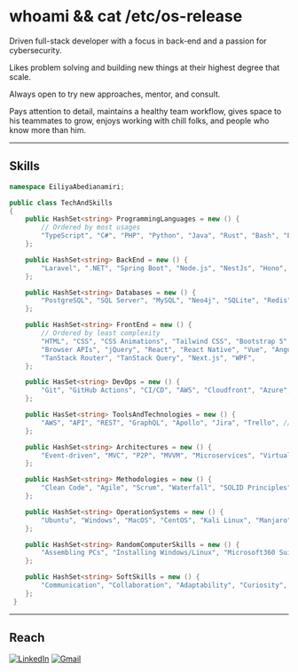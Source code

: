 
<h1>whoami && cat /etc/os-release</h1>

Driven full-stack developer with a focus in back-end and a passion for cybersecurity.

<!-- <img src="assets/peepoBlushGlizzy.webp" height="25"> -->

Likes problem solving and building new things at their highest degree that scale. 

Always open to try new approaches, mentor, and consult. 

<!-- <img src="assets/blushHug.webp" height="36"> -->

Pays attention to detail, maintains a healthy team workflow, gives space to his teammates to grow, enjoys working with chill folks, and people who know more than him.

---

## Skills

```c#
namespace EiliyaAbedianamiri;

public class TechAndSkills
{
    public HashSet<string> ProgrammingLanguages = new () {
        // Ordered by most usages
        "TypeScript", "C#", "PHP", "Python", "Java", "Rust", "Bash", "Elixir", "C", "C++"
    };

    public HashSet<string> BackEnd = new () {
        "Laravel", ".NET", "Spring Boot", "Node.js", "NestJs", "Hono", "Express.js", "Flask", "Phoenix",
    };

    public HashSet<string> Databases = new () {
        "PostgreSQL", "SQL Server", "MySQL", "Neo4j", "SQLite", "Redis", "MongoDB", "Cassandra" // etc.
    };

    public HashSet<string> FrontEnd = new () {
        // Ordered by least complexity
        "HTML", "CSS", "CSS Animations", "Tailwind CSS", "Bootstrap 5"
        "Browser APIs", "jQuery", "React", "React Native", "Vue", "Angular",
        "TanStack Router", "TanStack Query", "Next.js", "WPF",
    };

    public HasSet<string> DevOps = new () {
        "Git", "GitHub Actions", "CI/CD", "AWS", "Cloudfront", "Azure", "IaC frameworks", "SST", "Terraform", "cPanel", // etc.
    };

    public HasSet<string> ToolsAndTechnologies = new () {
        "AWS", "API", "REST", "GraphQL", "Apollo", "Jira", "Trello", // etc.
    };

    public HashSet<string> Architectures = new () {
        "Event-driven", "MVC", "P2P", "MVVM", "Microservices", "Virtual Machines", "Docker", "Kubernetes", "VPS" // etc.
    };

    public HashSet<string> Methodologies = new () {
        "Clean Code", "Agile", "Scrum", "Waterfall", "SOLID Principles", "Design Patterns"
    };

    public HashSet<string> OperationSystems = new () {
        "Ubuntu", "Windows", "MacOS", "CentOS", "Kali Linux", "Manjaro"
    };

    public HashSet<string> RandomComputerSkills = new () {
        "Assembling PCs", "Installing Windows/Linux", "Microsoft360 Suits", "Setup VPN servers", "Prompt Engineering"
    };

    public HashSet<string> SoftSkills = new () {
        "Communication", "Collaboration", "Adaptability", "Curiosity", "Professionalism", "Work ethic", "Transparency", "Leadership"
    };
 }
```

<!-- --- -->
<!-- ## <img src="assets/peeposalute.gif" height="25"> Stats

[![Ilia's GitHub stats](https://iliaamiri-github-readme-stats.vercel.app/api?username=iliaamiri&count_private=true&hide=issues,contribs&theme=tokyonight#gh-dark-mode-only)](https://github.com/iliaamiri/github-readme-stats) -->

---
## Reach

<a href="https://www.linkedin.com/in/eiliya-abedianamiri/">![LinkedIn](https://img.shields.io/badge/linkedin-%230077B5.svg?style=for-the-badge&logo=linkedin&logoColor=white)</a>
<a href="mailto:iliaabedianamiri@gmail.com">![Gmail](https://img.shields.io/badge/Gmail-D14836?style=for-the-badge&logo=gmail&logoColor=white)
</a>

<!-- ![Instagram](https://img.shields.io/badge/Instagram-%23E4405F.svg?style=for-the-badge&logo=Instagram&logoColor=white) -->
<!--<a href="https://www.buymeacoffee.com/iliabedian" target="_blank"><img src="https://cdn.buymeacoffee.com/buttons/v2/default-green.png" alt="Buy Me A Coffee" style="height: 60px !important;width: 217px !important;" ></a>-->

